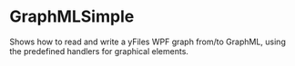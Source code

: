# GraphMLSimple

Shows how to read and write a yFiles WPF graph from/to GraphML, using the predefined handlers for
      graphical elements.
